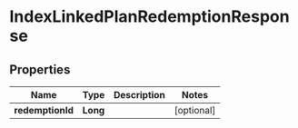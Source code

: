

# IndexLinkedPlanRedemptionResponse


## Properties

| Name | Type | Description | Notes |
|------------ | ------------- | ------------- | -------------|
|**redemptionId** | **Long** |  |  [optional] |



